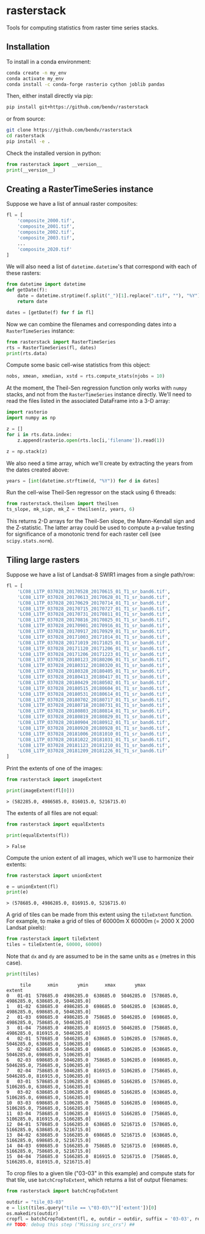 rasterstack
===========

Tools for computing statistics from raster time series stacks.

## Installation

To install in a conda environment:

```bash
conda create -n my_env
conda activate my_env
conda install -c conda-forge rasterio cython joblib pandas
```

Then, either install directly via pip:

```bash
pip install git+https://github.com/bendv/rasterstack
```

or from source:

```bash
git clone https://github.com/bendv/rasterstack
cd rasterstack
pip install -e .
```

Check the installed version in python:

```python
from rasterstack import __version__
print(__version__)
```

## Creating a RasterTimeSeries instance

Suppose we have a list of annual raster composites:

```python
fl = [
    'composite_2000.tif',
    'composite_2001.tif',
    'composite_2002.tif',
    'composite_2003.tif',
    ...
    'composite_2020.tif'
]
```

We will also need a list of ```datetime.datetime```'s that correspond with each of these rasters:

```python
from datetime import datetime
def getDate(f):
    date = datetime.strptime(f.split("_")[1].replace(".tif", ""), "%Y")
    return date

dates = [getDate(f) for f in fl]
```

Now we can combine the filenames and corresponding dates into a ```RasterTimeSeries``` instance:
```python
from rasterstack import RasterTimeSeries
rts = RasterTimeSeries(fl, dates)
print(rts.data)
```

Compute some basic cell-wise statistics from this object:

```python
nobs, xmean, xmedian, xstd = rts.compute_stats(njobs = 10)
```

At the moment, the Theil-Sen regression function only works with ```numpy``` stacks, and not from the ```RasterTimeSeries``` instance directly. We'll need to read the files listed in the associated DataFrame into a 3-D array:

```python
import rasterio
import numpy as np

z = []
for i in rts.data.index:
    z.append(rasterio.open(rts.loc[i,'filename']).read(1))

z = np.stack(z)
```

We also need a time array, which we'll create by extracting the years from the dates created above:

```python
years = [int(datetime.strftime(d, "%Y")) for d in dates]
```

Run the cell-wise Theil-Sen regressor on the stack using 6 threads:

```python
from rasterstack.theilsen import theilsen
ts_slope, mk_sign, mk_Z = theilsen(z, years, 6)
```

This returns 2-D arrays for the Theil-Sen slope, the Mann-Kendall sign and the Z-statistic. The latter array could be used to compute a p-value testing for significance of a monotonic trend for each raster cell (see ```scipy.stats.norm```).

## Tiling large rasters

Suppose we have a list of Landsat-8 SWIR1 images from a single path/row:

```python
fl = [
    'LC08_L1TP_037028_20170528_20170615_01_T1_sr_band6.tif',
    'LC08_L1TP_037028_20170613_20170628_01_T1_sr_band6.tif',
    'LC08_L1TP_037028_20170629_20170714_01_T1_sr_band6.tif',
    'LC08_L1TP_037028_20170715_20170727_01_T1_sr_band6.tif',
    'LC08_L1TP_037028_20170731_20170811_01_T1_sr_band6.tif',
    'LC08_L1TP_037028_20170816_20170825_01_T1_sr_band6.tif',
    'LC08_L1TP_037028_20170901_20170916_01_T1_sr_band6.tif',
    'LC08_L1TP_037028_20170917_20170929_01_T1_sr_band6.tif',
    'LC08_L1TP_037028_20171003_20171014_01_T1_sr_band6.tif',
    'LC08_L1TP_037028_20171019_20171025_01_T1_sr_band6.tif',
    'LC08_L1TP_037028_20171120_20171206_01_T1_sr_band6.tif',
    'LC08_L1TP_037028_20171206_20171223_01_T1_sr_band6.tif',
    'LC08_L1TP_037028_20180123_20180206_01_T1_sr_band6.tif',
    'LC08_L1TP_037028_20180312_20180320_01_T1_sr_band6.tif',
    'LC08_L1TP_037028_20180328_20180405_01_T1_sr_band6.tif',
    'LC08_L1TP_037028_20180413_20180417_01_T1_sr_band6.tif',
    'LC08_L1TP_037028_20180429_20180502_01_T1_sr_band6.tif',
    'LC08_L1TP_037028_20180515_20180604_01_T1_sr_band6.tif',
    'LC08_L1TP_037028_20180531_20180614_01_T1_sr_band6.tif',
    'LC08_L1TP_037028_20180702_20180717_01_T1_sr_band6.tif',
    'LC08_L1TP_037028_20180718_20180731_01_T1_sr_band6.tif',
    'LC08_L1TP_037028_20180803_20180814_01_T1_sr_band6.tif',
    'LC08_L1TP_037028_20180819_20180829_01_T1_sr_band6.tif',
    'LC08_L1TP_037028_20180904_20180912_01_T1_sr_band6.tif',
    'LC08_L1TP_037028_20180920_20180928_01_T1_sr_band6.tif',
    'LC08_L1TP_037028_20181006_20181010_01_T1_sr_band6.tif',
    'LC08_L1TP_037028_20181022_20181031_01_T1_sr_band6.tif',
    'LC08_L1TP_037028_20181123_20181210_01_T1_sr_band6.tif',
    'LC08_L1TP_037028_20181209_20181226_01_T1_sr_band6.tif'
]
```

Print the extents of one of the images:

```python
from rasterstack import imageExtent

print(imageExtent(fl[0]))
```

```
> (582285.0, 4986585.0, 816015.0, 5216715.0)
```

The extents of all files are not equal:

```python
from rasterstack import equalExtents

print(equalExtents(fl))
```

```
> False
```

Compute the union extent of all images, which we'll use to harmonize their extents:

```python
from rasterstack import unionExtent

e = unionExtent(fl)
print(e)
```

```
> (578685.0, 4986285.0, 816915.0, 5216715.0)
```

A grid of tiles can be made from this extent using the ```tileExtent``` function. For example, to make a grid of tiles of 60000m X 60000m (= 2000 X 2000 Landsat pixels):

```python
from rasterstack import tileExtent
tiles = tileExtent(e, 60000, 60000)
```

Note that ```dx``` and ```dy``` are assumed to be in the same units as ```e``` (metres in this case).

```python
print(tiles)
```
```
     tile      xmin       ymin      xmax       ymax                                      extent
0   01-01  578685.0  4986285.0  638685.0  5046285.0  [578685.0, 4986285.0, 638685.0, 5046285.0]
1   01-02  638685.0  4986285.0  698685.0  5046285.0  [638685.0, 4986285.0, 698685.0, 5046285.0]
2   01-03  698685.0  4986285.0  758685.0  5046285.0  [698685.0, 4986285.0, 758685.0, 5046285.0]
3   01-04  758685.0  4986285.0  816915.0  5046285.0  [758685.0, 4986285.0, 816915.0, 5046285.0]
4   02-01  578685.0  5046285.0  638685.0  5106285.0  [578685.0, 5046285.0, 638685.0, 5106285.0]
5   02-02  638685.0  5046285.0  698685.0  5106285.0  [638685.0, 5046285.0, 698685.0, 5106285.0]
6   02-03  698685.0  5046285.0  758685.0  5106285.0  [698685.0, 5046285.0, 758685.0, 5106285.0]
7   02-04  758685.0  5046285.0  816915.0  5106285.0  [758685.0, 5046285.0, 816915.0, 5106285.0]
8   03-01  578685.0  5106285.0  638685.0  5166285.0  [578685.0, 5106285.0, 638685.0, 5166285.0]
9   03-02  638685.0  5106285.0  698685.0  5166285.0  [638685.0, 5106285.0, 698685.0, 5166285.0]
10  03-03  698685.0  5106285.0  758685.0  5166285.0  [698685.0, 5106285.0, 758685.0, 5166285.0]
11  03-04  758685.0  5106285.0  816915.0  5166285.0  [758685.0, 5106285.0, 816915.0, 5166285.0]
12  04-01  578685.0  5166285.0  638685.0  5216715.0  [578685.0, 5166285.0, 638685.0, 5216715.0]
13  04-02  638685.0  5166285.0  698685.0  5216715.0  [638685.0, 5166285.0, 698685.0, 5216715.0]
14  04-03  698685.0  5166285.0  758685.0  5216715.0  [698685.0, 5166285.0, 758685.0, 5216715.0]
15  04-04  758685.0  5166285.0  816915.0  5216715.0  [758685.0, 5166285.0, 816915.0, 5216715.0]
```

To crop files to a given tile ("03-03" in this example) and compute stats for that tile, use ```batchCropToExtent```, which returns a list of output filenames:

```python
from rasterstack import batchCropToExtent

outdir = "tile_03-03"
e = list(tiles.query("tile == \"03-03\"")['extent'])[0]
os.makedirs(outdir)
cropfl = batchCropToExtent(fl, e, outdir = outdir, suffix = '03-03', res = 30, njobs = 8, verbose = 0)
## TODO: debug this step ("Missing src_crs") ##
```
